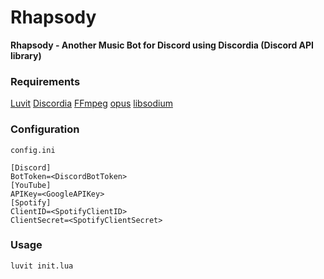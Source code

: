 # Rhapsody
**Rhapsody - Another Music Bot for Discord using Discordia (Discord API library)**

### Requirements

[Luvit](https://luvit.io)
[Discordia](https://github.com/SinisterRectus/Discordia)
[FFmpeg](https://github.com/FFmpeg/FFmpeg)
[opus](https://github.com/xiph/opus)
[libsodium](https://github.com/jedisct1/libsodium)

### Configuration
`config.ini`
```
[Discord]
BotToken=<DiscordBotToken>
[YouTube]
APIKey=<GoogleAPIKey>
[Spotify]
ClientID=<SpotifyClientID>
ClientSecret=<SpotifyClientSecret>
```

### Usage
`luvit init.lua`